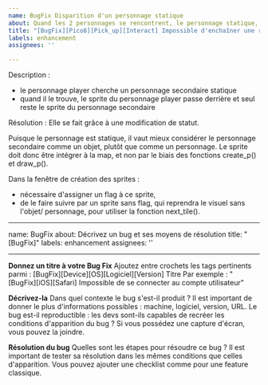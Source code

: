 ```yaml
---
name: BugFix Disparition d'un personnage statique
about: Quand les 2 personnages se rencontrent, le personnage statique, secondaire, ne disparait pas
title: "[BugFix][Pico8][Pick_up][Interact] Impossible d'enchaîner une réponse à une interaction"
labels: enhancement
assignees: ''

---
```

Description :
- le personnage player cherche un personnage secondaire statique
- quand il le trouve, le sprite du personnage player passe derrière et seul reste le sprite du personnage secondaire

Résolution :
Elle se fait grâce à une modification de statut. 

Puisque le personnage est statique, il vaut mieux considérer le personnage secondaire comme un objet, plutôt que comme un personnage. Le sprite doit donc être intégrer à la map, et non par le biais des fonctions create_p() et draw_p().

Dans la fenêtre de création des sprites :
- nécessaire d'assigner un flag à ce sprite, 
- de le faire suivre par un sprite sans flag, qui reprendra le visuel sans l'objet/ personnage, pour utiliser la fonction next_tile().


---
name: BugFix
about: Décrivez un bug et ses moyens de résolution
title: "[BugFix]"
labels: enhancement
assignees: ''

---

**Donnez un titre à votre Bug Fix**
Ajoutez entre crochets les tags pertinents parmi :
[BugFix][Device][OS][Logiciel][Version] Titre
Par exemple : "[BugFix][iOS][Safari] Impossible de se connecter au compte utilisateur"

**Décrivez-la**
Dans quel contexte le bug s'est-il produit ? Il est important de donner le plus d'informations
possibles : machine, logiciel, version, URL.
Le bug est-il reproductible : les devs sont-ils capables de recréer les conditions d'apparition
du bug ?
Si vous possédez une capture d'écran, vous pouvez la joindre.

**Résolution du bug**
Quelles sont les étapes pour résoudre ce bug ? Il est important de tester sa résolution
dans les mêmes conditions que celles d'apparition.
Vous pouvez ajouter une checklist comme pour une feature classique.
